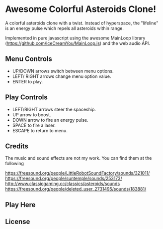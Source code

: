 
# Awesome Colorful Asteroids Clone!

A colorful asteroids clone with a twist. Instead of hyperspace, the "lifeline" is an energy pulse which repels all asteroids within range.

Implemented in pure javascript using the awesome MainLoop library (https://github.com/IceCreamYou/MainLoop.js) and the web audio API.

## Menu Controls

- UP/DOWN arrows switch between menu options.
- LEFT/ RIGHT arrows change menu option value.
- ENTER to play.

## Play Controls

- LEFT/RIGHT arrows steer the spaceship.
- UP arrow to boost.
- DOWN arrow to fire an energy pulse.
- SPACE to fire a laser.
- ESCAPE to return to menu.

## Credits

The music and sound effects are not my work. You can find them at the following

https://freesound.org/people/LittleRobotSoundFactory/sounds/321011/
https://freesound.org/people/suntemple/sounds/253173/
http://www.classicgaming.cc/classics/asteroids/sounds
https://freesound.org/people/deleted_user_2731495/sounds/183881/

## Play Here

## License